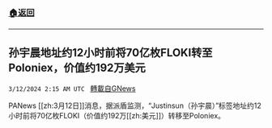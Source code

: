 ###  [:house:返回](README.md)
---


## 孙宇晨地址约12小时前将70亿枚FLOKI转至Poloniex，价值约192万美元
`3/12/2024 2:15 AM UTC ` [轉載自GNews](https://gnews.org/articles/2385878)

PANews [[zh:3月12日]]消息，据派盾监测，“Justinsun（孙宇晨）”标签地址约12小时前将70亿枚FLOKI（价值约192万[[zh:美元]]）转移至Poloniex。
